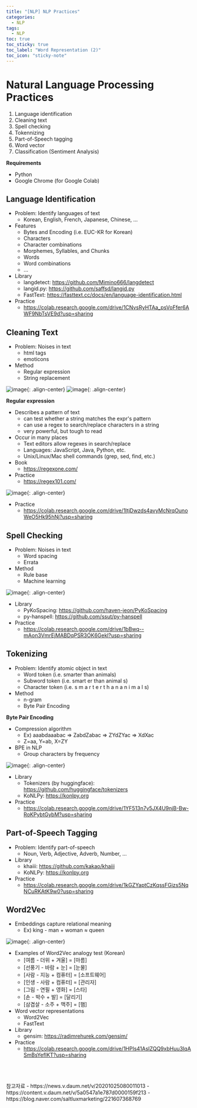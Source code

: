 ```yaml
---
title: "[NLP] NLP Practices"
categories:
  - NLP
tags:
  - NLP
toc: true
toc_sticky: true
toc_label: "Word Representation (2)"
toc_icon: "sticky-note"
---
```


# Natural Language Processing Practices

1. Language identification
2. Cleaning text
3. Spell checking
4. Tokennizing
5. Part-of-Speech tagging
6. Word vector
7. Classification (Sentiment Analysis)

**Requirements**
- Python
- Google Chrome (for Google Colab)

## Language Identification
- Problem: Identify languages of text
  - Korean, English, French, Japanese, Chinese, ...
- Features
  - Bytes and Encoding (i.e. EUC-KR for Korean)
  - Characters
  - Character combinations
  - Morphemes, Syllables, and Chunks
  - Words
  - Word combinations
  - ...
- Library
  - langdetect: https://github.com/Mimino666/langdetect
  - langid.py: https://github.com/saffsd/langid.py
  - FastText: https://fasttext.cc/docs/en/language-identification.html
- Practice
  - https://colab.research.google.com/drive/1CNvsRyHTAa_psVoFfer6AWF9NbTsVE9d?usp=sharing

## Cleaning Text
- Problem: Noises in text
  - html tags
  - emoticons
- Method
  - Regular expression
  - String replacement

![image](https://user-images.githubusercontent.com/55765292/159892564-f5be0e5b-52c8-428a-9070-8ded7c612c49.png){: .align-center}
![image](https://user-images.githubusercontent.com/55765292/159892582-2665ea4a-3119-4405-9a8d-986c21354881.png){: .align-center}


**Regular expression**
- Describes a pattern of text
  - can test whether a string matches the expr's pattern
  - can use a regex to search/replace characters in a string
  - very powerful, but tough to read
- Occur in many places
  - Text editors allow regexes in search/replace
  - Languages: JavaScript, Java, Python, etc.
  - Unix/Linux/Mac shell commands (grep, sed, find, etc.)
- Book
  - https://regexone.com/
- Practice
  - https://regex101.com/

![image](https://user-images.githubusercontent.com/55765292/159893142-be2cd98a-756b-44dc-9e90-ad6c24f83092.png){: .align-center}

- Practice
  - https://colab.research.google.com/drive/1ltjDwzds4avyMcNrqOunoWeO5Hk95hNj?usp=sharing

## Spell Checking
- Problem: Noises in text
  - Word spacing
  - Errata
- Method
  - Rule base
  - Machine learning

![image](https://user-images.githubusercontent.com/55765292/159893488-754d78c4-bf0b-4acc-b8b5-251dc9f590d1.png){: .align-center}

- Library
  - PyKoSpacing: https://github.com/haven-jeon/PyKoSpacing
  - py-hanspell: https://github.com/ssut/py-hanspell
- Practice
  - https://colab.research.google.com/drive/1bBwq--mAon3VmrEjMABDqPSR3OK6Gekl?usp=sharing

## Tokenizing
- Problem: Identify atomic object in text
  - Word token (i.e. smarter than animals)
  - Subword token (i.e. smart er than animal s)
  - Character token (i.e. s m a r t e r t h a n a n i m a l s)
- Method
  - n-gram
  - Byte Pair Encoding

**Byte Pair Encoding**
- Compression algorithm
  - Ex) aaabdaaabac => ZabdZabac => ZYdZYac => XdXac
  - Z=aa, Y=ab, X=ZY
- BPE in NLP
  - Group characters by frequency

![image](https://user-images.githubusercontent.com/55765292/159894382-6fa8a388-02ab-4c20-8d80-128204855136.png){: .align-center}

- Library
  - Tokenizers (by huggingface): https://github.com/huggingface/tokenizers
  - KoNLPy: https://konlpy.org
- Practice
  - https://colab.research.google.com/drive/1YF513n7v5JX4U9njB-Bw-RoKPybtGybM?usp=sharing

## Part-of-Speech Tagging
- Problem: Identify part-of-speech
  - Noun, Verb, Adjective, Adverb, Number, ...
- Library
  - khaiii: https://github.com/kakao/khaiii
  - KoNLPy: https://konlpy.org
- Practice
  - https://colab.research.google.com/drive/1kGZYaptCzKqssFGizs5NqNCuRKAtK9w0?usp=sharing

## Word2Vec
- Embeddings capture relational meaning
  - Ex) king - man + woman ≈ queen

![image](https://user-images.githubusercontent.com/55765292/159895309-846bf0fe-646f-4484-a88f-5a3e19719c04.png){: .align-center}

- Examples of Word2Vec analogy test (Korean)
  - [여름 - 더위 + 겨울] = [마름]
  - [선풍기 - 바람 + 눈] = [눈물]
  - [사람 - 지능 + 컴퓨터] = [소프트웨어]
  - [인생 - 사람 + 컴퓨터] = [관리자]
  - [그림 - 연필 + 영화] = [스타]
  - [손 - 박수 + 발] = [달리기]
  - [삼겹살 - 소주 + 맥주] = [햄]
- Word vector representations
  - Word2Vec
  - FastText
- Library
  - gensim: https://radimrehurek.com/gensim/
- Practice
  - https://colab.research.google.com/drive/1HPIs41AsIZQQ9xbHuu3IqASmBsYefIKT?usp=sharing


<br>
<br>
<br>
참고자료
- https://news.v.daum.net/v/20201025080011013
- https://content.v.daum.net/v/5a0547a1e787d0000159f213
- https://blog.naver.com/saltluxmarketing/221607368769
